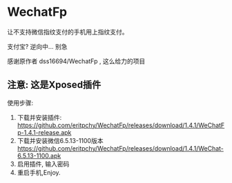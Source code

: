 # WechatFp
让不支持微信指纹支付的手机用上指纹支付。

支付宝? 逆向中... 别急

感谢原作者 dss16694/WechatFp , 这么给力的项目

## 注意: 这是Xposed插件

使用步骤:
1. 下载并安装插件: https://github.com/eritpchy/WechatFp/releases/download/1.4.1/WeChatFp-1.4.1-release.apk
2. 下载并安装微信6.5.13-1100版本 https://github.com/eritpchy/WechatFp/releases/download/1.4.1/WeChat-6.5.13-1100.apk
3. 启用插件, 输入密码
4. 重启手机,Enjoy.

